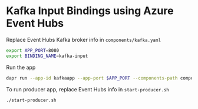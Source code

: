 # Kafka Input Bindings using Azure Event Hubs

Replace Event Hubs Kafka broker info in `components/kafka.yaml`

```bash
export APP_PORT=8080
export BINDING_NAME=kafka-input
```

Run the app

```bash
dapr run --app-id kafkaapp --app-port $APP_PORT --components-path components go run app.go 
```

To run producer app, replace Event Hubs info in `start-producer.sh`

```bash
./start-producer.sh
```